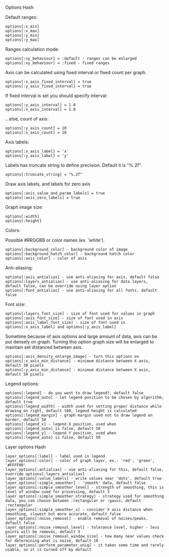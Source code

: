 

Options Hash

Default ranges:

    options[:x_min]
    options[:x_max]
    options[:y_min]
    options[:y_max]

Ranges calculation mode:

    options[:xy_behaviour] = :default - ranges can be enlarged
    options[:xy_behaviour] = :fixed - fixed ranges

Axis can be calculated using fixed interval or fixed count per graph.

    options[:x_axis_fixed_interval] = true
    options[:y_axis_fixed_interval] = true

If fixed interval is set you should specify interval:

    options[:y_axis_interval] = 1.0
    options[:x_axis_interval] = 1.0

...else, count of axis:

    options[:y_axis_count] = 10
    options[:x_axis_count] = 10

Axis labels:

    options[:x_axis_label] = 'x'
    options[:y_axis_label] = 'y'

Labels has truncate string to define precision. Default it is "%.2f".

    options[:truncate_string] = "%.2f"

Draw axis labels, and labels for zero axis

    options[:axis_value_and_param_labels] = true
    options[:axis_zero_labels] = true



Graph image size:

    options[:width]
    options[:height]

Colors:

Possible #RRGGBB or color names (ex. 'white').

    options[:background_color] - background color of image
    options[:background_hatch_color] - background hatch color
    options[:axis_color] - color of axis

Anti-aliasing:

    options[:axis_antialias] - use anti-aliasing for axis, default false
    options[:layers_antialias] - use anti-aliasing for data layers, default false, can be override using layer option
    options[:font_antialias] - use anti-aliasing for all fonts, default false

Font size:

    options[:layers_font_size] - size of font used for values in graph
    options[:axis_font_size] - size of font used in axis
    options[:axis_label_font_size] - size of font used in options[:x_axis_label] and options[:y_axis_label]

Sometime because of axis options and large amount of data, axis can be put densely on graph. Turning this option graph size will be enlarged to maintain set distanced between axis.

    options[:axis_density_enlarge_image] - turn this options on
    options[:x_axis_min_distance] - minimum distance between X axis, default 30 pixels
    options[:y_axis_min_distance] - minimum distance between X axis, default 50 pixels

Legend options:

    options[:legend] - do you want to draw legend?, default false
    options[:legend_auto] - let legend position to be chosen by algorithm, default true
    options[:legend_width] - width used for setting proper distance while drawing on right, default 100, legend height is calculated
    options[:legend_margin] - graph margin used not to draw legend on border, default 50
    options[:legend_x] - legend X position, used when options[:legend_auto] is false, default 50
    options[:legend_y] - legend Y position, used when options[:legend_auto] is false, default 50

Layer options Hash

    layer_options[:label] - label used in legend
    layer_options[:color] - color of graph layer, ex.: 'red', 'green', '#FFFF00'
    layer_options[:antialias] - use anti-aliasing for this, default false, override options[:layers_antialias]
    layer_options[:value_labels] - write values near 'dots', default true
    layer_options[:simple_smoother] - 'smooth' data, default false
    layer_options[:simple_smoother_level] - strength of smoothing, this is level of window used for processing, default 3
    layer_options[:simple_smoother_strategy] - strategy used for smoothing data, you can choose between :rectangular or :gauss, default :rectangular
    layer_options[:simple_smoother_x] - consider X axis distance when smoothing, slowest but more accurate, default false
    layer_options[:noise_removal] - enable removal of noises/peaks, default false
    layer_options[:noise_removal_level] - tolerance level, higher - less points will be removes, default 3
    layer_options[:noise_removal_window_size] - how many near values check for determining what is noise, default 10
    layer_options[:perform_parameter_uniq] - it takes some time and rarely usable, so it is turned off by default
